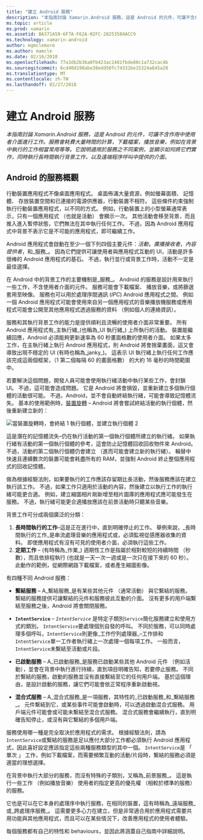 ```yaml
---
title: "建立 Android 服務"
description: "本指南討論 Xamarin.Android 服務，這是 Android 的元件，可讓不含作用中使用者介面進行工作。 服務會耗費大量時間的計算，下載檔案，播放音樂，例如在背景中執行的工作相當常用等等。 它說明適用於服務之不同案例，並顯示如何將它們實作，同時執行長時間執行背景工作，以及遠端程序呼叫中提供的介面。"
ms.topic: article
ms.prod: xamarin
ms.assetid: BA371A59-6F7A-F62A-02FC-28253504ACC9
ms.technology: xamarin-android
author: mgmclemore
ms.author: mamcle
ms.date: 02/16/2018
ms.openlocfilehash: 77a3db2b36a0fb423ac2481fbde80c1a732cac4b
ms.sourcegitcommit: 6cd40d190abe38edd50fc74331be15324a845a28
ms.translationtype: MT
ms.contentlocale: zh-TW
ms.lasthandoff: 02/27/2018
---
```

# <a name="creating-android-services"></a>建立 Android 服務

_本指南討論 Xamarin.Android 服務，這是 Android 的元件，可讓不含作用中使用者介面進行工作。服務會耗費大量時間的計算，下載檔案，播放音樂，例如在背景中執行的工作相當常用等等。它說明適用於服務之不同案例，並顯示如何將它們實作，同時執行長時間執行背景工作，以及遠端程序呼叫中提供的介面。_

## <a name="android-services-overview"></a>Android 的服務概觀

行動裝置應用程式不像桌面應用程式。 桌面佈滿大量資源，例如螢幕面積、 記憶體、 存放裝置空間和已連接的電源供應器，行動裝置不相符。 這些條件約束強制執行行動裝置應用程式，以不同的方式。 例如，行動裝置上的小型螢幕通常表示，只有一個應用程式 （也就是活動） 會顯示一次。 其他活動會移至背景，而且推入進入暫停狀態，它們無法在其中執行任何工作。 不過，因為 Android 應用程式中背景不表示它是不可能的應用程式，即可繼續工作。 

Android 應用程式會啟動在至少一個下列四個主要元件：_活動_，_廣播接收者_，_內容提供者_，和_服務_。 因為它們提供可讓使用者與應用程式互動的 UI，活動是許多很棒的 Android 應用程式的基石。 不過，執行並行或背景工作時，活動不一定是最佳選擇。
 
在 Android 中的背景工作的主要機制是_服務_。 Android 的服務是設計用來執行一些工作，不含使用者介面的元件。 服務可能會下載檔案、 播放音樂，或將篩選套用至映像。 服務也可以用於處理序間通訊 (_IPC_) Android 應用程式之間。 例如一個 Android 應用程式可能會使用來自另一個應用程式的音樂播放機服務或應用程式可能會公開至其他應用程式透過服務的資料 （例如個人的連絡資訊）。 

服務和其執行背景工作的能力是提供順利且流暢的使用者介面非常重要。 所有 Android 應用程式有_主執行緒_(也稱為_UI 執行緒_) 上所執行的活動。 裝置能繼續回應，Android 必須能夠更新速率為 60 秒畫面格數的使用者介面。 如果太多工作，在主執行緒上執行 Android 應用程式，則 Android 將會捨棄畫面，這又會導致出現不穩定的 UI (有時也稱為_janky_)。 這表示 UI 執行緒上執行任何工作應該完成這兩個框架，（1 第二個每隔 60 的畫面格數） 的大約 16 毫秒的時間範圍中。 

若要解決這個問題，開發人員可能會使用執行緒活動中執行某些工作，會封鎖 UI。 不過，這可能會造成問題。 它是 Android 將會損毀，並重新建立多個執行個體的活動很可能。 不過，Android，並不會自動終結執行緒，可能會導致記憶體流失。 基本的使用範例時，[裝置旋轉](~/android/app-fundamentals/handling-rotation.md) &ndash; Android 將會嘗試終結活動的執行個體，然後重新建立新的：

![當裝置旋轉時，會終結 1 執行個體，並建立執行個體 2](images/image-01.png)

這是潛在的記憶體流失&ndash;仍在執行活動的第一個執行個體所建立的執行緒。 如果執行緒有活動的第一個執行個體的參考，這會防止記憶體回收回收物件來 Android。 不過，活動的第二個執行個體仍會建立 （進而可能會建立新的執行緒）。 輪替中快速且連續數次的裝置可能會耗盡所有的 RAM，並強制 Android 終止整個應用程式的回收記憶體。

做為根據經驗法則，如果要執行的工作應該存留期比長活動，然後服務應該在建立執行該工作。 不過，如果工作只適用於活動的內容，然後建立以執行工作的執行緒可能更合適。 例如，建立縮圖相片剛新增至相片圖庫的應用程式應可能發生在服務。 不過，執行緒可能更合適播放應該在前景活動時只聽某些音樂。

背景工作可分成兩個廣泛的分類：

1. **長時間執行的工作**&ndash;這是正在進行中，直到明確停止的工作。 舉例來說，_長時間執行的工作_是串流處理音樂的應用程式或，必須監視從感應器收集的資料。 即使應用程式有沒有可見的使用者介面，必須執行這些工作。
2. **定期工作** &ndash; (有時稱為_作業_) 週期性工作是指屬於相對較短的持續時間 （秒數），而且依排程執行 (也就是一天一次一週或是一次只在接下來的 60 秒）。 此動作的範例，從網際網路下載檔案，或者產生縮圖影像。

有四種不同 Android 服務：

* **繫結服務** &ndash; A_繫結服務_是有某些其他元件 （通常活動） 與它繫結的服務。 繫結的服務提供可讓繫結的元件和服務彼此互動的介面。 沒有更多的用戶端繫結至服務之後，Android 將會關閉服務。

* **`IntentService`** &ndash;  _`IntentService`_ 是特定子類別`Service`簡化服務建立和使用方式的類別。 `IntentService`要處理個別自發的呼叫。 不同於服務，可以同時處理多個呼叫，`IntentService`則更像_工作佇列處理器_&ndash;工作排和`IntentService`單一工作者執行緒上一次處理一個每項工作。 一般而言，`IntentService`未繫結至活動或片段。 

* **已啟動服務** &ndash; A_已啟動服務_是服務已啟動某些其他 Android 元件 （例如活動），並會在背景中執行進行持續，直到項目明確告知，若要停止服務。 不同於繫結的服務，啟動的服務並沒有直接繫結至它的任何用戶端。 基於這個理由，是設計啟動的服務，讓它們可能會依正常程序重新啟動視。

* **混合式服務** &ndash; A_混合式服務_是一項服務，其特性的_已啟動服務_和_繫結服務_。 元件繫結到它，或某些事件可能會啟動時，可以透過啟動混合式服務。 用戶端元件可能會或可能未繫結至混合式服務。 混合式服務會繼續執行，直到明確告知停止，或沒有與它繫結的多個用戶端。

服務使用哪一種是完全取決於應用程式的需求。 根據經驗法則，請為`IntentService`或繫結的服務是足以應付大部分工作都必須執行 Android 應用程式，因此喜好設定應該指定這些兩種服務類型的其中一個。 `IntentService`是 「 單次 」 工作，例如下載檔案，而需要頻繁互動的活動/片段時，繫結的服務必須是適當的理想選擇。 

在背景中執行大部分的服務，而沒有特殊的子類別，又稱為_前景服務_。 這是執行一些工作 （例如播放音樂） 使用者的指定更高的優先權 （相較於標準的服務） 的服務。 

它也是可以在它本身的處理序中執行服務，在相同的裝置，這有時稱為_遠端服務_或_跨處理序服務_。 這需要更多心力在建立，但是非常適合用於應用程式需要共用功能與其他應用程式，而且可以在某些情況下，改善應用程式的使用者體驗。 

每個服務都有自己的特性和 behaviours，並因此將涵蓋自己指南中詳細說明。
